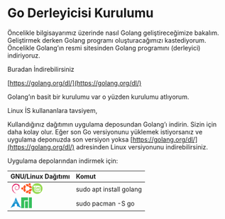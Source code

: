 # Go Derleyicisi Kurulumu

Öncelikle bilgisayarımız üzerinde nasıl Golang geliştireceğimize bakalım. Geliştirmek derken Golang programı oluşturacağımızı kastediyorum. Öncelikle Golang’ın resmi sitesinden Golang programını \(derleyici\) indiriyoruz.

Buradan İndirebilirsiniz

[https://golang.org/dl/](https://golang.org/dl/)

Golang’ın basit bir kurulumu var o yüzden kurulumu atlıyorum.

Linux İS kullananlara tavsiyem,

Kullandığınız dağıtımın uygulama deposundan Golang’ı indirin. Sizin için daha kolay olur. Eğer son Go versiyonunu yüklemek istiyorsanız ve uygulama deponuzda son versiyon yoksa [https://golang.org/dl/](https://golang.org/dl/) adresinden Linux versiyonunu indirebilirsiniz.

Uygulama depolarından indirmek için:

| GNU/Linux Dağıtımı | Komut |
| :--- | :--- |
| ![](../.gitbook/assets/debian-icon.png)![](../.gitbook/assets/ubuntu-icon.png)![](../.gitbook/assets/linuxmint-icon.png) | sudo apt install golang |
| ![](../.gitbook/assets/archlinux-icon.png)![](../.gitbook/assets/manjaro-icon.png) | sudo pacman -S go |


